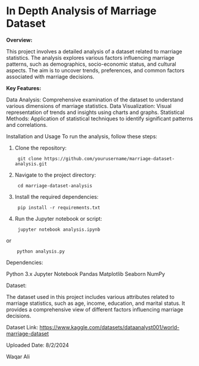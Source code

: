 # In Depth Analysis of Marriage Dataset

**Overview:**

This project involves a detailed analysis of a dataset related to marriage statistics. The analysis explores various factors influencing marriage patterns, such as demographics, socio-economic status, and cultural aspects. The aim is to uncover trends, preferences, and common factors associated with marriage decisions.

**Key Features:**

Data Analysis: Comprehensive examination of the dataset to understand various dimensions of marriage statistics.
Data Visualization: Visual representation of trends and insights using charts and graphs.
Statistical Methods: Application of statistical techniques to identify significant patterns and correlations.

Installation and Usage
To run the analysis, follow these steps:
1. Clone the repository:
   

        git clone https://github.com/yourusername/marriage-dataset-analysis.git


3. Navigate to the project directory:


        cd marriage-dataset-analysis


4. Install the required dependencies:


        pip install -r requirements.txt


5. Run the Jupyter notebook or script:


        jupyter notebook analysis.ipynb


or

        python analysis.py


Dependencies:

Python 3.x
Jupyter Notebook
Pandas
Matplotlib
Seaborn
NumPy


Dataset:

The dataset used in this project includes various attributes related to marriage statistics, such as age, income, education, and marital status. It provides a comprehensive view of different factors influencing marriage decisions.

Dataset Link: https://www.kaggle.com/datasets/dataanalyst001/world-marriage-dataset

Uploaded Date:
8/2/2024

Waqar Ali
